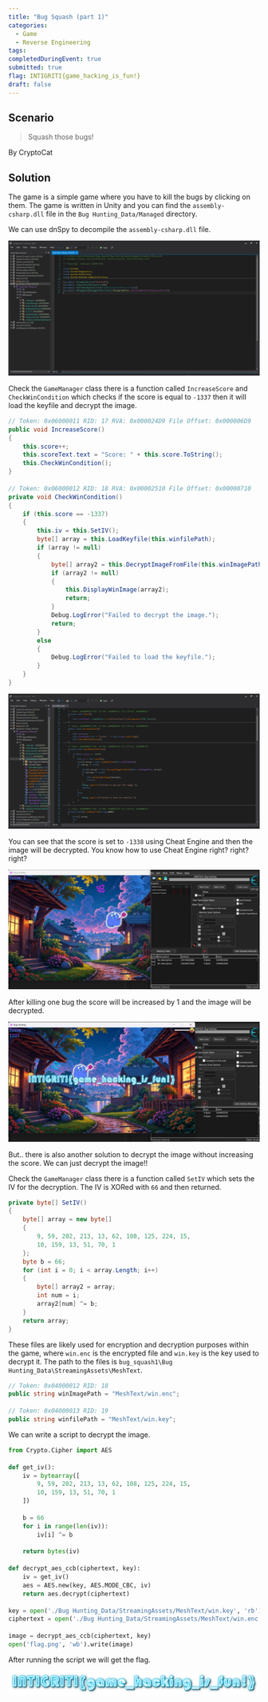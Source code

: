 ```yaml
---
title: "Bug Squash (part 1)"
categories: 
  - Game
  - Reverse Engineering
tags: 
completedDuringEvent: true
submitted: true
flag: INTIGRITI{game_hacking_is_fun!}
draft: false
---
```

## Scenario

> Squash those bugs!

By CryptoCat

## Solution

The game is a simple game where you have to kill the bugs by clicking on them. The game is written in Unity and you can find the `assembly-csharp.dll` file in the `Bug Hunting_Data/Managed` directory.

We can use dnSpy to decompile the `assembly-csharp.dll` file.

![image](image.png)

Check the `GameManager` class there is a function called `IncreaseScore` and `CheckWinCondition` which checks if the score is equal to `-1337` then it will load the keyfile and decrypt the image.

```cs
// Token: 0x06000011 RID: 17 RVA: 0x000024D9 File Offset: 0x000006D9
public void IncreaseScore()
{
    this.score++;
    this.scoreText.text = "Score: " + this.score.ToString();
    this.CheckWinCondition();
}

// Token: 0x06000012 RID: 18 RVA: 0x00002510 File Offset: 0x00000710
private void CheckWinCondition()
{
    if (this.score == -1337)
    {
        this.iv = this.SetIV();
        byte[] array = this.LoadKeyfile(this.winfilePath);
        if (array != null)
        {
            byte[] array2 = this.DecryptImageFromFile(this.winImagePath, array);
            if (array2 != null)
            {
                this.DisplayWinImage(array2);
                return;
            }
            Debug.LogError("Failed to decrypt the image.");
            return;
        }
        else
        {
            Debug.LogError("Failed to load the keyfile.");
        }
    }
}
```

![image-1](image-1.png)

You can see that the score is set to `-1338` using Cheat Engine and then the image will be decrypted. You know how to use Cheat Engine right? right? right?

![image-2](image-2.png)

After killing one bug the score will be increased by 1 and the image will be decrypted.

![image-3](image-3.png)

But.. there is also another solution to decrypt the image without increasing the score. We can just decrypt the image!!

Check the `GameManager` class there is a function called `SetIV` which sets the IV for the decryption. The IV is XORed with `66` and then returned.

```cs
private byte[] SetIV()
{
    byte[] array = new byte[]
    {
        9, 59, 202, 213, 13, 62, 108, 125, 224, 15,
        10, 159, 13, 51, 70, 1
    };
    byte b = 66;
    for (int i = 0; i < array.Length; i++)
    {
        byte[] array2 = array;
        int num = i;
        array2[num] ^= b;
    }
    return array;
}
```

These files are likely used for encryption and decryption purposes within the game, where `win.enc` is the encrypted file and `win.key` is the key used to decrypt it. The path to the files is `bug_squash1\Bug Hunting_Data\StreamingAssets\MeshText`.

```cs
// Token: 0x04000012 RID: 18
public string winImagePath = "MeshText/win.enc";

// Token: 0x04000013 RID: 19
public string winfilePath = "MeshText/win.key";
```

We can write a script to decrypt the image.

```py
from Crypto.Cipher import AES

def get_iv():
    iv = bytearray([
        9, 59, 202, 213, 13, 62, 108, 125, 224, 15,
        10, 159, 13, 51, 70, 1
    ])
    
    b = 66
    for i in range(len(iv)):
        iv[i] ^= b

    return bytes(iv)

def decrypt_aes_ccb(ciphertext, key):
    iv = get_iv()
    aes = AES.new(key, AES.MODE_CBC, iv)
    return aes.decrypt(ciphertext)

key = open('./Bug Hunting_Data/StreamingAssets/MeshText/win.key', 'rb').read()
ciphertext = open('./Bug Hunting_Data/StreamingAssets/MeshText/win.enc', 'rb').read()

image = decrypt_aes_ccb(ciphertext, key)
open('flag.png', 'wb').write(image)
```

After running the script we will get the flag.

![flag.png](flag.png)

